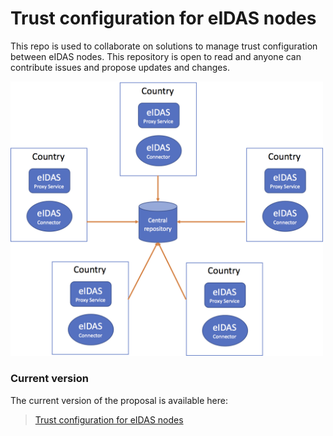 # Trust configuration for eIDAS nodes

This repo is used to collaborate on solutions to manage trust configuration between eIDAS nodes.
This repository is open to read and anyone can contribute issues and propose updates and changes.

<img src="docs/img/central-repo.png" width=500>

### Current version

The current version of the proposal is available here:
> [Trust configuration for eIDAS nodes](docs/eidas-trust-configuration.md)

